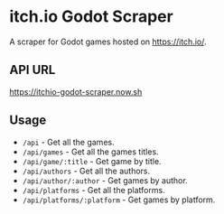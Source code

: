 # itch.io Godot Scraper

A scraper for Godot games hosted on https://itch.io/.

## API URL

https://itchio-godot-scraper.now.sh

## Usage

- `/api` - Get all the games.
- `/api/games` - Get all the games titles.
- `/api/game/:title` - Get game by title.
- `/api/authors` - Get all the authors.
- `/api/author/:author` - Get games by author.
- `/api/platforms` - Get all the platforms.
- `/api/platforms/:platform` - Get games by platform.
